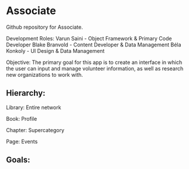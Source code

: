 # Associate
Github repository for Associate.

Development Roles: Varun Saini - Object Framework & Primary Code Developer Blake Branvold - Content Developer & Data Management Béla Konkoly - UI Design & Data Management

Objective: The primary goal for this app is to create an interface in which the user can input and manage volunteer information, as well as research new organizations to work with.

## Hierarchy:
Library: Entire network

Book: Profile

Chapter: Supercategory

Page: Events

## Goals:
